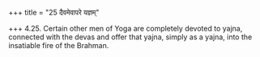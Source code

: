 +++
title = "25 दैवमेवापरे यज्ञम्"

+++
4.25. Certain other men of Yoga are completely devoted to yajna,
connected with the devas and offer that yajna, simply as a yajna, into
the insatiable fire of the Brahman.
